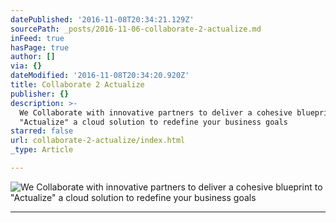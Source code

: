 ```yaml
---
datePublished: '2016-11-08T20:34:21.129Z'
sourcePath: _posts/2016-11-06-collaborate-2-actualize.md
inFeed: true
hasPage: true
author: []
via: {}
dateModified: '2016-11-08T20:34:20.920Z'
title: Collaborate 2 Actualize
publisher: {}
description: >-
  We Collaborate with innovative partners to deliver a cohesive blueprint to
  "Actualize" a cloud solution to redefine your business goals
starred: false
url: collaborate-2-actualize/index.html
_type: Article

---
```

![We Collaborate with innovative partners to deliver a cohesive blueprint to "Actualize" a cloud solution to redefine your business goals](https://the-grid-user-content.s3-us-west-2.amazonaws.com/6d00424b-70ab-46a9-bd8b-8503cece25a0.jpg)

---